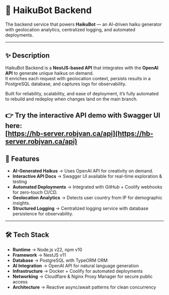 # 📝 HaikuBot Backend

The backend service that powers **HaikuBot** — an AI-driven haiku generator with geolocation analytics, centralized logging, and automated deployments.  

---

## ✨ Description

HaikuBot Backend is a **NestJS-based API** that integrates with the **OpenAI API** to generate unique haikus on demand.  
It enriches each request with geolocation context, persists results in a PostgreSQL database, and captures logs for observability.  

Built for reliability, scalability, and ease of deployment, it’s fully automated to rebuild and redeploy when changes land on the main branch.

👉 Try the **interactive API demo with Swagger UI** here:  
[https://hb-server.robjvan.ca/api](https://hb-server.robjvan.ca/api)
---

## 🚀 Features

- **AI-Generated Haikus** → Uses OpenAI API for creativity on demand.  
- **Interactive API Docs** → Swagger UI available for real-time exploration & testing
- **Automated Deployments** → Integrated with GitHub + Coolify webhooks for zero-touch CI/CD.  
- **Geolocation Analytics** → Detects user country from IP for demographic insights.  
- **Structured Logging** → Centralized logging service with database persistence for observability.  

---

## 🛠 Tech Stack

- **Runtime** → Node.js v22, npm v10  
- **Framework** → NestJS v11  
- **Database** → PostgreSQL with TypeORM ORM  
- **AI Integration** → OpenAI API for natural language generation  
- **Infrastructure** → Docker + Coolify for automated deployments  
- **Networking** → Cloudflare & Nginx Proxy Manager for secure public access  
- **Architecture** → Reactive async/await patterns for clean concurrency  
